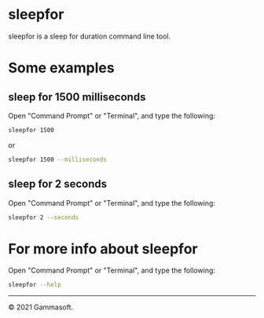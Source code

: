 # sleepfor

sleepfor is a sleep for duration command line tool.

# Some examples

## sleep for 1500 milliseconds

Open "Command Prompt" or "Terminal", and type the following:

```bash
sleepfor 1500
```

or

```bash
sleepfor 1500 --milliseconds
```

## sleep for 2 seconds

Open "Command Prompt" or "Terminal", and type the following:

```bash
sleepfor 2 --seconds
```

# For more info about sleepfor

Open "Command Prompt" or "Terminal", and type the following:

```bash
sleepfor --help
```

______________________________________________________________________________________________

© 2021 Gammasoft.

